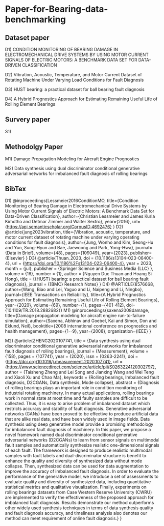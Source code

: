 # Paper-for-Bearing-data-benchmarking

## Dataset paper
D1) CONDITION MONITORING OF BEARING DAMAGE IN ELECTROMECHANICAL DRIVE SYSTEMS BY USING MOTOR CURRENT SIGNALS OF ELECTRIC MOTORS: A BENCHMARK DATA SET FOR DATA-DRIVEN CLASSIFICATION

D2) Vibration, Acoustic, Temperature, and Motor Current Dataset of Rotating Machine Under Varying Load Conditions for Fault Diagnosis

D3) HUST bearing: a practical dataset for ball bearing fault diagnosis

D4) A Hybrid Prognostics Approach for Estimating Remaining Useful Life of Rolling Element Bearings
## Survery paper
S1)

## Methodolgy Paper
M1) Damage Propagation Modeling for Aircraft Engine Prognostics

M2) Data synthesis using dual discriminator conditional generative adversarial networks for imbalanced fault diagnosis of rolling bearings






## BibTex
D1)
@inproceedings{Lessmeier2016ConditionMO,
  title={Condition Monitoring of Bearing Damage in Electromechanical Drive Systems by Using Motor Current Signals of Electric Motors: A Benchmark Data Set for Data-Driven Classification},
  author={Christian Lessmeier and James Kuria Kimotho and Detmar Zimmer and Walter Sextro},
  year={2016},
  url={https://api.semanticscholar.org/CorpusID:4692476}
}
D2) 
@article{jung2023vibration,
  title={Vibration, acoustic, temperature, and motor current dataset of rotating machine under varying operating conditions for fault diagnosis},
  author={Jung, Wonho and Kim, Seong-Hu and Yun, Sung-Hyun and Bae, Jaewoong and Park, Yong-Hwa},
  journal={Data in Brief},
  volume={48},
  pages={109049},
  year={2023},
  publisher={Elsevier}
}
D3)
@article{Thuan_2023,
	doi = {10.1186/s13104-023-06400-4},
	url = {https://doi.org/10.1186%2Fs13104-023-06400-4},
	year = 2023,
	month = {jul},
	publisher = {Springer Science and Business Media {LLC}
  },
	volume = {16},
	number = {1},
	author = {Nguyen Duc Thuan and Hoang Si Hong},
	title = {{HUST} bearing: a practical dataset for ball bearing fault diagnosis},
	journal = {{BMC} Research Notes}
}
D4)
@ARTICLE{8576668,
  author={Wang, Biao and Lei, Yaguo and Li, Naipeng and Li, Ningbo},
  journal={IEEE Transactions on Reliability}, 
  title={A Hybrid Prognostics Approach for Estimating Remaining Useful Life of Rolling Element Bearings}, 
  year={2020},
  volume={69},
  number={1},
  pages={401-412},
  doi={10.1109/TR.2018.2882682}}
M1)
@inproceedings{saxena2008damage,
  title={Damage propagation modeling for aircraft engine run-to-failure simulation},
  author={Saxena, Abhinav and Goebel, Kai and Simon, Don and Eklund, Neil},
  booktitle={2008 international conference on prognostics and health management},
  pages={1--9},
  year={2008},
  organization={IEEE}
}

M2)
@article{ZHENG2020107741,
title = {Data synthesis using dual discriminator conditional generative adversarial networks for imbalanced fault diagnosis of rolling bearings},
journal = {Measurement},
volume = {158},
pages = {107741},
year = {2020},
issn = {0263-2241},
doi = {https://doi.org/10.1016/j.measurement.2020.107741},
url = {https://www.sciencedirect.com/science/article/pii/S0263224120302797},
author = {Taisheng Zheng and Lei Song and Jianxing Wang and Wei Teng and Xiaoli Xu and Chao Ma},
keywords = {Rolling bearings, Imbalanced fault diagnosis, D2CGANs, Data synthesis, Mode collapse},
abstract = {Diagnosis of rolling bearings plays an important role in condition monitoring of industrial rotating machinery. In many actual applications, rolling bearings work in normal state at most time and faulty samples are difficult to be collected. Thus, it is easy to arise problem of imbalanced dataset which restricts accuracy and stability of fault diagnosis. Generative adversarial networks (GANs) have been proved to be effective to produce artificial data that are alike real data, and have been widely used in image fields. Data synthesis using deep generative model provide a promising methodology for imbalanced fault diagnosis of machinery. In this paper, we propose a novel framework named dual discriminator conditional generative adversarial networks (D2CGANs) to learn from sensor signals on multimodal fault samples and automatically synthesize realistic one-dimensional signals of each fault. The framework is designed to produce realistic multimodal samples with fault labels and dual-discriminator structure is benefit to enhance the quality and diversity of synthesized data without mode collapse. Then, synthesized data can be used for data augmentation to improve the accuracy of imbalanced fault diagnosis. In order to evaluate the performance of the generative model, we introduce a set of assessments to evaluate quality and diversity of synthesized data, including quantitative statistical metrics and qualitative visualization. Finally, experiments on rolling bearings datasets from Case Western Reserve University (CWRU) are implemented to verify the effectiveness of the proposed approach for imbalanced fault diagnosis. Results demonstrate our method outperforms other widely used synthesis techniques in terms of data synthesis quality and fault diagnosis accuracy, and timeliness analysis also denotes our method can meet requirement of online fault diagnosis.}
}
